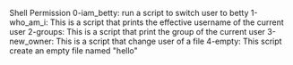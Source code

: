 Shell Permission
0-iam_betty: run a script to switch user to betty
1-who_am_i: This is a script that prints the effective username of the current user
2-groups: This is a script that print the group of the current user
3-new_owner: This is a script that change user of a file
4-empty: This script create an empty file named "hello"
